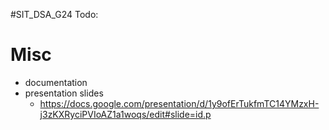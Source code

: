 #SIT_DSA_G24
Todo:

# Misc
- documentation
- presentation slides
  - https://docs.google.com/presentation/d/1y9ofErTukfmTC14YMzxH-j3zKXRyciPVIoAZ1a1woqs/edit#slide=id.p 
